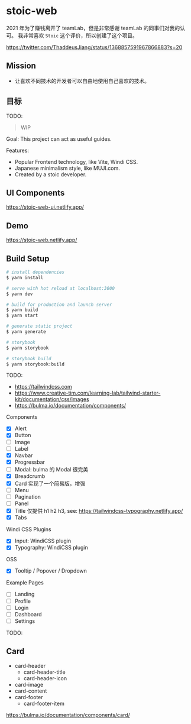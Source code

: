 # stoic-web

2021 年为了赚钱离开了 teamLab，但是非常感谢 teamLab 的同事们对我的认可。
我非常喜欢 `Stoic` 这个评价，所以创建了这个项目。


https://twitter.com/ThaddeusJiang/status/1368857591967866883?s=20

## Mission

* 让喜欢不同技术的开发者可以自由地使用自己喜欢的技术。

## 目标

TODO:


> WIP

Goal: This project can act as useful guides.

Features:

* Popular Frontend technology, like Vite, Windi CSS.
* Japanese minimalism style, like MUJI.com.
* Created by a stoic developer.

## UI Components
https://stoic-web-ui.netlify.app/

## Demo

https://stoic-web.netlify.app/

## Build Setup

```bash
# install dependencies
$ yarn install

# serve with hot reload at localhost:3000
$ yarn dev

# build for production and launch server
$ yarn build
$ yarn start

# generate static project
$ yarn generate

# storybook
$ yarn storybook

# storybook build
$ yarn storybook:build
```


TODO:

- https://tailwindcss.com
- https://www.creative-tim.com/learning-lab/tailwind-starter-kit/documentation/css/images
- https://bulma.io/documentation/components/

Components

- [x] Alert
- [x] Button
- [ ] Image
- [ ] Label
- [x] Navbar
- [x] Progressbar
- [ ] Modal: bulma 的 Modal 很完美
- [x] Breadcrumb
- [x] Card 实现了一个简易版，增强 [](#card)
- [ ] Menu
- [ ] Pagination
- [ ] Panel
- [x] Title 仅提供 h1 h2 h3, see: https://tailwindcss-typography.netlify.app/
- [x] Tabs

Windi CSS Plugins

- [x] Input: WindiCSS plugin
- [x] Typography: WindiCSS plugin

OSS

- [x] Tooltip / Popover / Dropdown


Example Pages

- [ ] Landing
- [ ] Profile
- [ ] Login
- [ ] Dashboard
- [ ] Settings

TODO:
## Card

- card-header
  - card-header-title
  - card-header-icon
- card-image
- card-content
- card-footer
  - card-footer-item

https://bulma.io/documentation/components/card/

